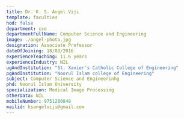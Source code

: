 ```yaml
---
title: Dr. K. S. Angel Viji
template: faculties
hod: false
department: cse
departmentFullName: Computer Science and Engineering
image: ./angel-photo.jpg
designation: Associate Professor
dateOfJoining: 18/03/2016
experienceTeaching: 11.6 years
experienceIndustry: NIL
ugAndInstitution: "St. Xavier's Catholic College of Engineering"
pgAndInstitution: "Noorul Islam college of Engineering"
subject: Computer Science and Engineerinhg
phd: Noorul Islam University
specialization: Medical Image Processing
otherData: NIL
mobileNumber: 9751280848
mailid: ksangelviji@gmail.com
---
```

